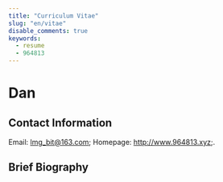 ```yaml
---
title: "Curriculum Vitae"
slug: "en/vitae"
disable_comments: true
keywords: 
  - resume
  - 964813
---
```


# Dan

## Contact Information

<p>
<!--
Address: zhongbei town, xiqing,tianjin, China  
-->
</p>

Email: lmg_bit@163.com; Homepage: <http://www.964813.xyz>;.

## Brief Biography


